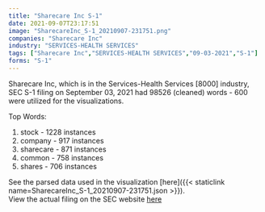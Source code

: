 ```yaml
---
title: "Sharecare Inc S-1"
date: 2021-09-07T23:17:51
image: "SharecareInc_S-1_20210907-231751.png"
companies: "Sharecare Inc"
industry: "SERVICES-HEALTH SERVICES"
tags: ["Sharecare Inc","SERVICES-HEALTH SERVICES","09-03-2021","S-1"]
forms: "S-1"
---
```

Sharecare Inc, which is in the Services-Health Services [8000] industry, SEC S-1 filing on September 03, 2021 had 98526 (cleaned) words - 600 were utilized for the visualizations.

Top Words:
1. stock - 1228 instances
2. company - 917 instances
3. sharecare - 871 instances
4. common - 758 instances
5. shares - 706 instances


See the parsed data used in the visualization [here]({{< staticlink name=SharecareInc_S-1_20210907-231751.json >}}).  
View the actual filing on the SEC website [here](https://www.sec.gov/Archives/edgar/data/1816233/0001193125-21-265635.txt)